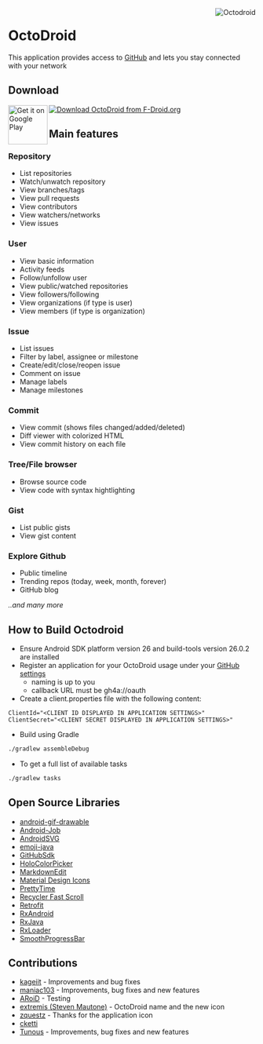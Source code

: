 <img alt="Octodroid" align="right" src="https://raw.githubusercontent.com/slapperwan/gh4a/master/app/src/main/res/drawable-xxhdpi/octodroid.png">

OctoDroid
=========
This application provides access to [GitHub](https://github.com/) and lets you stay connected with your network

Download
--------
<a href='https://play.google.com/store/apps/details?id=com.gh4a'><img alt='Get it on Google Play' src='https://play.google.com/intl/en_us/badges/images/generic/en_badge_web_generic.png' height="80px" align="left"/></a> [![Download OctoDroid from F-Droid.org](https://i.imgur.com/um29KX1.png)](https://f-droid.org/packages/com.gh4a/)

Main features
-------------

### Repository
* List repositories
* Watch/unwatch repository
* View branches/tags
* View pull requests
* View contributors
* View watchers/networks
* View issues

### User
* View basic information
* Activity feeds
* Follow/unfollow user
* View public/watched repositories
* View followers/following
* View organizations (if type is user)
* View members (if type is organization)

### Issue
* List issues
* Filter by label, assignee or milestone
* Create/edit/close/reopen issue
* Comment on issue
* Manage labels
* Manage milestones

### Commit
* View commit (shows files changed/added/deleted)
* Diff viewer with colorized HTML
* View commit history on each file

### Tree/File browser
* Browse source code
* View code with syntax hightlighting

### Gist
* List public gists
* View gist content

### Explore Github
* Public timeline
* Trending repos (today, week, month, forever)
* GitHub blog

*..and many more*

How to Build Octodroid
----------------------
- Ensure Android SDK platform version 26 and build-tools version 26.0.2 are installed
- Register an application for your OctoDroid usage under your [GitHub settings](https://github.com/settings/developers)
  * naming is up to you
  * callback URL must be gh4a://oauth
- Create a client.properties file with the following content:
```
ClientId="<CLIENT ID DISPLAYED IN APPLICATION SETTINGS>"
ClientSecret="<CLIENT SECRET DISPLAYED IN APPLICATION SETTINGS>"
```

- Build using Gradle

```bash
./gradlew assembleDebug
```

- To get a full list of available tasks

```bash
./gradlew tasks
```

Open Source Libraries
---------------------
* [android-gif-drawable](https://github.com/koral--/android-gif-drawable)
* [Android-Job](https://github.com/evernote/android-job)
* [AndroidSVG](https://github.com/BigBadaboom/androidsvg)
* [emoji-java](https://github.com/vdurmont/emoji-java)
* [GitHubSdk](https://github.com/maniac103/GitHubSdk)
* [HoloColorPicker](https://github.com/LarsWerkman/HoloColorPicker)
* [MarkdownEdit](https://github.com/Tunous/MarkdownEdit)
* [Material Design Icons](https://github.com/google/material-design-icons)
* [PrettyTime](https://github.com/ocpsoft/prettytime)
* [Recycler Fast Scroll](https://github.com/pluscubed/recycler-fast-scroll)
* [Retrofit](https://github.com/square/retrofit)
* [RxAndroid](https://github.com/ReactiveX/RxAndroid)
* [RxJava](https://github.com/ReactiveX/RxJava)
* [RxLoader](https://github.com/maniac103/RxLoader)
* [SmoothProgressBar](https://github.com/castorflex/SmoothProgressBar)

Contributions
-------------
* [kageiit](https://github.com/kageiit) - Improvements and bug fixes
* [maniac103](https://github.com/maniac103) - Improvements, bug fixes and new features
* [ARoiD](https://github.com/ARoiD) - Testing
* [extremis (Steven Mautone)](https://github.com/extremis) - OctoDroid name and the new icon
* [zquestz](https://github.com/zquestz) - Thanks for the application icon
* [cketti](https://github.com/cketti)
* [Tunous](https://github.com/Tunous) - Improvements, bug fixes and new features
